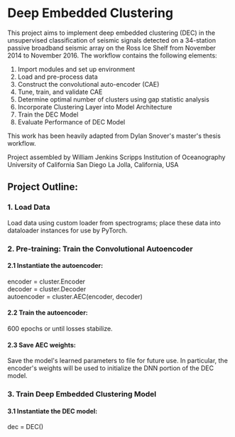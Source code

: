 # Deep Embedded Clustering
This project aims to implement deep embedded clustering (DEC) in the unsupervised classification of seismic signals detected on a 34-station passive broadband seismic array on the Ross Ice Shelf from November 2014 to November 2016.  The workflow contains the following elements:
1. Import modules and set up environment
2. Load and pre-process data
3. Construct the convolutional auto-encoder (CAE)
4. Tune, train, and validate CAE
5. Determine optimal number of clusters using gap statistic analysis
6. Incorporate Clustering Layer into Model Architecture
7. Train the DEC Model
8. Evaluate Performance of DEC Model

This work has been heavily adapted from Dylan Snover's master's thesis workflow.

Project assembled by William Jenkins
Scripps Institution of Oceanography
University of California San Diego
La Jolla, California, USA

##  Project Outline:
### 1.  Load Data
Load data using custom loader from spectrograms; place these data into dataloader instances for use by PyTorch.

### 2.  Pre-training: Train the Convolutional Autoencoder
#### 2.1  Instantiate the autoencoder:
encoder = cluster.Encoder
<br>decoder = cluster.Decoder
<br>autoencoder = cluster.AEC(encoder, decoder)

#### 2.2  Train the autoencoder:
600 epochs or until losses stabilize.

#### 2.3  Save AEC weights:
Save the model's learned parameters to file for future use.  In particular, the encoder's weights will be used to initialize the DNN portion of the DEC model.

### 3. Train Deep Embedded Clustering Model
#### 3.1 Instantiate the DEC model:
dec = DEC()
